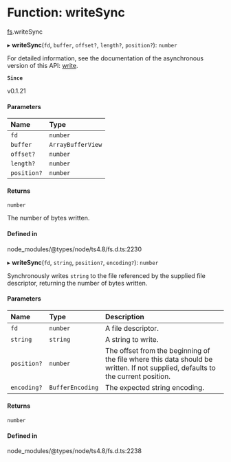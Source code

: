 # Function: writeSync

[fs](../modules/fs.md).writeSync

▸ **writeSync**(`fd`, `buffer`, `offset?`, `length?`, `position?`): `number`

For detailed information, see the documentation of the asynchronous version of
this API: [write](fs.write.md).

**`Since`**

v0.1.21

#### Parameters

| Name | Type |
| :------ | :------ |
| `fd` | `number` |
| `buffer` | `ArrayBufferView` |
| `offset?` | `number` |
| `length?` | `number` |
| `position?` | `number` |

#### Returns

`number`

The number of bytes written.

#### Defined in

node_modules/@types/node/ts4.8/fs.d.ts:2230

▸ **writeSync**(`fd`, `string`, `position?`, `encoding?`): `number`

Synchronously writes `string` to the file referenced by the supplied file descriptor, returning the number of bytes written.

#### Parameters

| Name | Type | Description |
| :------ | :------ | :------ |
| `fd` | `number` | A file descriptor. |
| `string` | `string` | A string to write. |
| `position?` | `number` | The offset from the beginning of the file where this data should be written. If not supplied, defaults to the current position. |
| `encoding?` | `BufferEncoding` | The expected string encoding. |

#### Returns

`number`

#### Defined in

node_modules/@types/node/ts4.8/fs.d.ts:2238

